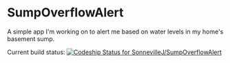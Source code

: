 # SumpOverflowAlert
A simple app I'm working on to alert me based on water levels in my home's basement sump.

Current build status: [ ![Codeship Status for SonnevilleJ/SumpOverflowAlert](https://codeship.com/projects/bf190de0-8406-0132-e4b7-526a7e66819c/status?branch=master)](https://codeship.com/projects/58308)
